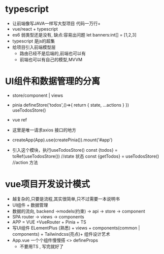 # typescript 
   - 让前端像写JAVA一样写大型项目  代码一万行+
   - vue/react + typescript
   - es6 
      弱类型还是没有, 缺点:容易出问题
      let banners:int[] = [1,2,3]
   - typescript 是js的超集
   - 给项目引入前端模型层
     - 路由已经不是后端的,前端也可以有
     - 前端也可以有自己的模型,MVVM

# UI组件和数据管理的分离
  - store/component | views
  - pinia defineStore('todos',()=>{
      return {
         state,
         ...actions
      }
   })  useTodosStore()  

   - vue ref
   - 这里是唯一请求axios 接口的地方
   - createApp(App).use(createPinia()).mount('#app')
   - 引入这个模块，执行useTodosStore()
   const {todos} = toRef(useTodosStore()) //state 状态
   const {getTodos} = useTodosStore() //action 方法

# vue项目开发设计模式
   - 越复杂的,只要是流程,其实很简单,只不过需要一本说明书
   - UI组件 + 数据管理
   - 数据的流向,
      backend ->models(约束) -> api -> store -> component
   - SPA
      router -> views -> components
   - APP = VUE +VueRouter + Pinia + TS
   - 写UI组件
      ELementPlus (熟悉) + views + components(common | components) + Tailwindcss(亮点)+ 组件设计艺术
- App.vue 一个个组件慢慢搭
   <> defineProps
   - 不要用TS , 写完就好了